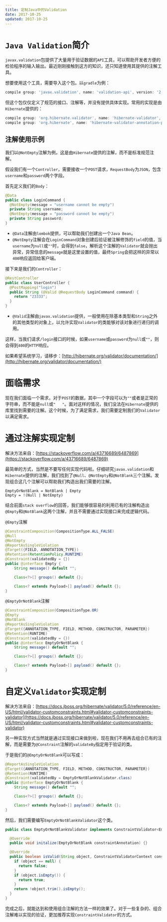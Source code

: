 ```yaml
---
title: 定制Java中的Validation
date: 2017-10-25
updated: 2017-10-25
---
```

 
# `Java Validation`简介
 
`javax.validation`包提供了大量用于验证数据的`API`工具，可以帮助开发者方便的检验程序的输入输出。最近刚刚接触到这方的知识，还只知道使用其提供的注解工具。

想要使用这个工具，需要导入这个包。以`gradle`为例：

```groovy
compile group: 'javax.validation', name: 'validation-api', version: '2.0.0.Final'
```

但这个包仅仅定义了规范的接口、注解等，并没有提供具体实现。常用的实现是由`Hibernate`提供的：

```groovy
compile group: 'org.hibernate.validator', name: 'hibernate-validator', version: '6.0.3.Final'
compile group: 'org.hibernate', name: 'hibernate-validator-annotation-processor', version: '6.0.3.Final'
```

## 注解使用示例

我们以`@NotEmpty`注解为例，这是由`Hibernate`提供的注解，而不是标准规范注解。

假设我们有一个`Controller`，需要接收一个`POST`请求，`RequestBody`为`JSON`，包含`username`和`password`两个字段。

首先定义我们的`Body`：

```java
@Data
public class LoginCommand {
  @NotEmpty(message = "username cannot be empty")
  private String username;
  @NotEmpty(message = "password cannot be empty")
  private String password;
}
```

- `@Data`注解由`lombok`提供，可以帮助我们创建出一个`Java Bean`。
- `@NotEmpty`注解会在`LoginCommand`对象创建后验证被注解修饰的`field`的值，当`username`为`null`或`""`时，会得到`false`，解析这个注解的`Validator`就会抛出异常，异常信息的`message`就是这里设置的值，最终`Spring`会把这样的异常以`400`响应返回给客户端。

接下来是我们的`Controller`：

```java
@RestController
public class UserController {
  @PostMapping("login")
  public String (@Valid @RequestBody LoginCommand command) {
    return "23333";
  }
}
```

- `@Valid`注解由`javax.validation`提供，一般使用在除基本类型和`String`之外的其他类型的对象上，以允许实现`Validator`的类能够对该对象进行递归的调用。

这样，当我们请求`/login`接口的时候，如果`username`或`password`为`null`或`""`，则会得到`400`的`HTTP`响应。

如果希望系统学习，请移步：[http://hibernate.org/validator/documentation/](http://hibernate.org/validator/documentation/)

# 面临需求

现在我们面临一个需求，对于`POST`的数据，其中一个字段可以为`""`或者是正常的字符串，而不能是`null`或`"   "`。面对这样的情况，我们没法在`Hibernate`提供的库里找到需要的注解。这个时候，为了满足需求，我们需要定制我们的`Validator`以满足需求。

# 通过注解实现定制

解决方法来自：[https://stackoverflow.com/a/43716689/6487869](https://stackoverflow.com/a/43716689/6487869)

最简单的方式，当然是不要写任何实现代码啦。仔细研究`javax.validation`和`Hibernate`提供的注解，我们找到了`@Null`、`@NotEmpty`和`@NotBlank`三个注解。发现组合这几个注解可以帮助我们构造出我们需要的注解。

```
EmptyOrNotBlank = NotBlank | Empty
Empty = !(Null | NotEmpty)
```

结合前面`stack overflow`的回答，我们能够很容易的利用已有的注解构造出`@Empty`和`@NotBlank`这两个注解，并且不需要通过实现接口来完成逻辑代码。

`@Empty`注解

```java
@ConstraintComposition(CompositionType.ALL_FALSE)
@Null
@NotEmpty
@ReportAsSingleViolation
@Target({FIELD, ANNOTATION_TYPE})
@Retention(RetentionPolicy.RUNTIME)
@Constraint(validatedBy = {})
public @interface Empty {
    String message() default "";

    Class<?>[] groups() default {};

    Class<? extends Payload>[] payload() default {};
}
```

`@EmptyOrNotBlank`注解

```java
@ConstraintComposition(CompositionType.OR)
@Empty
@NotBlank
@ReportAsSingleViolation
@Target({ANNOTATION_TYPE, FIELD, METHOD, CONSTRUCTOR, PARAMETER})
@Retention(RUNTIME)
@Constraint(validatedBy = {})
public @interface EmptyOrNotBlank {
    String message() default "";

    Class<?>[] groups() default {};

    Class<? extends Payload>[] payload() default {};
}
```

# 自定义`Validator`实现定制

解决方法来自：[https://docs.jboss.org/hibernate/validator/5.0/reference/en-US/html/validator-customconstraints.html#validator-customconstraints-validator](https://docs.jboss.org/hibernate/validator/5.0/reference/en-US/html/validator-customconstraints.html#validator-customconstraints-validator)

另一种实现方式当然就是通过实现接口来做到啦，现在我们不用再去组合已有的注解，而是需要为`@Constraint`注解的`validateBy`指定用于验证的类。

于是我们的`@EmptyOrNotBlank`可以写成：

```java
@ReportAsSingleViolation
@Target({ANNOTATION_TYPE, FIELD, METHOD, CONSTRUCTOR, PARAMETER})
@Retention(RUNTIME)
@Constraint(validatedBy = EmptyOrNotBlankValidator.class)
public @interface EmptyOrNotBlank {
    String message() default "";

    Class<?>[] groups() default {};

    Class<? extends Payload>[] payload() default {};
}
```

然后，我们需要编写`EmptyOrNotBlankValidator`这个类。

```java
public class EmptyOrNotBlankValidator implements ConstraintValidator<EmptyOrNotBlank, String> {

  @Override
  public void initalize(EmptyOrNotBlank constraintAnnotation) {}

  @Override
  public boolean isValid(String object, ConstraintValidatorContext constraintContext) {
    if (object == null) {
      return false;
    }
    if (object.isEmpty()) {
      return true;
    }
    return !object.trim().isEmpty();
  }
}
```

完成之后，就能达到和使用组合注解的方法一样的效果了。对于一些复杂的、组合注解难以实现的验证，更加推荐实现`ConstraintValidator`的方式。
